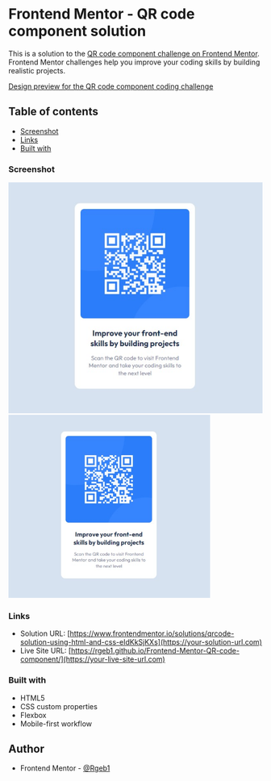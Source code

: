 # Frontend Mentor - QR code component solution

This is a solution to the [QR code component challenge on Frontend Mentor](https://www.frontendmentor.io/challenges/qr-code-component-iux_sIO_H). Frontend Mentor challenges help you improve your coding skills by building realistic projects. 

[Design preview for the QR code component coding challenge](./design/desktop-preview.jpg)

## Table of contents

  - [Screenshot](#screenshot)
  - [Links](#links)
  - [Built with](#built-with)


### Screenshot

![](./screenshot.jpg)<img src="Screenshot.jpg" width="400px">


### Links

- Solution URL: [https://www.frontendmentor.io/solutions/qrcode-solution-using-html-and-css-eIdKkSjKXs](https://your-solution-url.com)
- Live Site URL: [https://rgeb1.github.io/Frontend-Mentor-QR-code-component/](https://your-live-site-url.com)


### Built with

- HTML5
- CSS custom properties
- Flexbox
- Mobile-first workflow


## Author

- Frontend Mentor - [@Rgeb1](https://www.frontendmentor.io/profile/yourusername)
